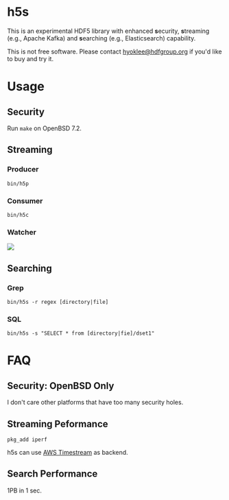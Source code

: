 # h5s

  This is an experimental HDF5 library with enhanced **s**ecurity, **s**treaming (e.g., Apache Kafka) and
 **s**earching (e.g., Elasticsearch) capability. 

  This is not free software. Please contact hyoklee@hdfgroup.org if you'd like to buy and try it.

# Usage

## Security

  Run `make` on OpenBSD 7.2.
  
## Streaming

### Producer

`bin/h5p`

### Consumer

`bin/h5c`

### Watcher

[![](https://markdown-videos.deta.dev/youtube/qdjAHVON01s)](https://youtu.be/qdjAHVON01s)


## Searching

### Grep

`bin/h5s -r regex [directory|file]` 

### SQL

`bin/h5s -s "SELECT * from [directory|fie]/dset1"`

# FAQ

## Security: OpenBSD Only

 I don't care other platforms that have too many security holes.
  
## Streaming Peformance
  
 `pkg_add iperf`
 
 h5s can use [AWS Timestream](https://aws.amazon.com/timestream/) as backend.

## Search Performance

  1PB in 1 sec.

  

  
